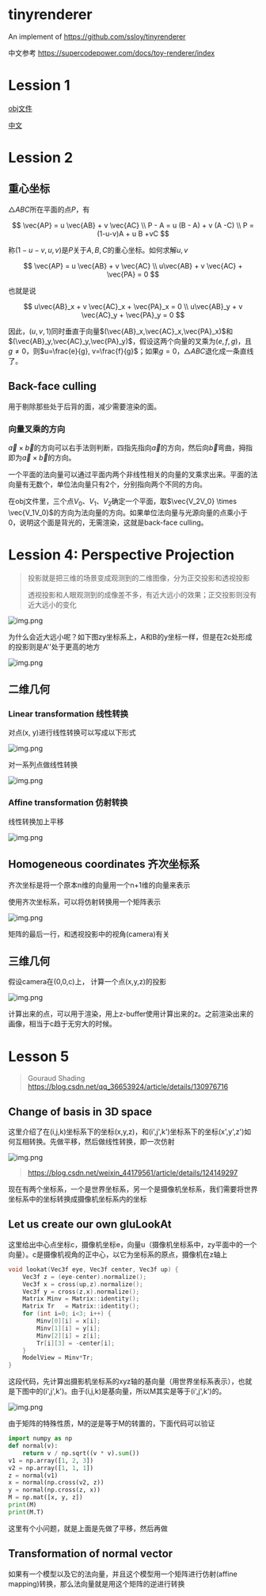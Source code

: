 # tinyrenderer

An implement of https://github.com/ssloy/tinyrenderer

中文参考 https://supercodepower.com/docs/toy-renderer/index

# Lession 1

[obj文件](https://en.wikipedia.org/wiki/Wavefront_.obj_file)

[中文](https://blog.csdn.net/shebao3333/article/details/132094257)

# Lession 2

## 重心坐标

$\triangle ABC$所在平面的点$P$，有

$$
\vec{AP} = u \vec{AB} + v \vec{AC} \\
P - A = u (B - A) + v (A -C)  \\
P =  (1-u-v)A + u B +vC
$$

称$(1-u-v, u, v)$是$P$关于$A, B,C$的重心坐标。如何求解$u,v$

$$
\vec{AP} = u \vec{AB} + v \vec{AC} \\
u\vec{AB} + v \vec{AC} + \vec{PA} = 0
$$

也就是说

$$
u\vec{AB}_x + v \vec{AC}_x + \vec{PA}_x = 0 \\
u\vec{AB}_y + v \vec{AC}_y + \vec{PA}_y = 0
$$

因此，$(u,v,1)$同时垂直于向量$(\vec{AB}_x,\vec{AC}_x,\vec{PA}_x)$和$(\vec{AB}_y,\vec{AC}_y,\vec{PA}_y)$，假设这两个向量的叉乘为$(e,f,g)$，且$g \neq0$，则$u=\frac{e}{g}, v=\frac{f}{g}$；如果$g=0$，$\triangle ABC$退化成一条直线了。

## Back-face culling

用于剔除那些处于后背的面，减少需要渲染的面。

### 向量叉乘的方向

$\vec{a} \times \vec{b}$的方向可以右手法则判断，四指先指向$\vec{a}$的方向，然后向$\vec{b}$弯曲，拇指即为$\vec{a} \times \vec{b}$的方向。

一个平面的法向量可以通过平面内两个非线性相关的向量的叉乘求出来。平面的法向量有无数个，单位法向量只有2个，分别指向两个不同的方向。

在obj文件里，三个点$V_0$、$V_1$、$V_2$确定一个平面，取$\vec{V_2V_0} \times \vec{V_1V_0}$的方向为法向量的方向。如果单位法向量与光源向量的点乘小于0，说明这个面是背光的，无需渲染，这就是back-face culling。

# Lession 4: Perspective Projection

> 投影就是把三维的场景变成观测到的二维图像，分为正交投影和透视投影
>
> 透视投影和人眼观测到的成像差不多，有近大远小的效果；正交投影则没有近大远小的变化

![img.png](imags/img7.png)

为什么会近大远小呢？如下图zy坐标系上，A和B的y坐标一样，但是在2c处形成的投影则是A''处于更高的地方

![img.png](imags/img8.png)

## 二维几何

### Linear transformation 线性转换

对点(x, y)进行线性转换可以写成以下形式

![img.png](imags/img.png)

对一系列点做线性转换

![img.png](imags/img1.png)

### Affine transformation 仿射转换

线性转换加上平移

![img.png](imags/img2.png)

## Homogeneous coordinates 齐次坐标系

齐次坐标是将一个原本n维的向量用一个n+1维的向量来表示

使用齐次坐标系，可以将仿射转换用一个矩阵表示

![img.png](imags/img6.png)

矩阵的最后一行，和透视投影中的视角(camera)有关

## 三维几何

假设camera在(0,0,c)上， 计算一个点(x,y,z)的投影

![img.png](imags/img3.png)

计算出来的点，可以用于渲染，用上z-buffer使用计算出来的z。之前渲染出来的画像，相当于c趋于无穷大的时候。

# Lesson 5

> Gouraud Shading https://blog.csdn.net/qq_36653924/article/details/130976716

## Change of basis in 3D space

这里介绍了在(i,j,k)坐标系下的坐标(x,y,z)，和(i',j',k')坐标系下的坐标(x',y',z')如何互相转换。先做平移，然后做线性转换，即一次仿射

![img.png](imags/img4.png)

> https://blog.csdn.net/weixin_44179561/article/details/124149297

现在有两个坐标系，一个是世界坐标系，另一个是摄像机坐标系，我们需要将世界坐标系中的坐标转换成摄像机坐标系内的坐标

## Let us create our own gluLookAt

这里给出中心点坐标c，摄像机坐标e，向量u（摄像机坐标系中，zy平面中的一个向量）。c是摄像机视角的正中心，以它为坐标系的原点，摄像机在z轴上

```c++
void lookat(Vec3f eye, Vec3f center, Vec3f up) {
    Vec3f z = (eye-center).normalize();
    Vec3f x = cross(up,z).normalize();
    Vec3f y = cross(z,x).normalize();
    Matrix Minv = Matrix::identity();
    Matrix Tr   = Matrix::identity();
    for (int i=0; i<3; i++) {
        Minv[0][i] = x[i];
        Minv[1][i] = y[i];
        Minv[2][i] = z[i];
        Tr[i][3] = -center[i];
    }
    ModelView = Minv*Tr;
}
```

这段代码，先计算出摄影机坐标系的xyz轴的基向量（用世界坐标系表示），也就是下图中的(i',j',k')。由于(i,j,k)是基向量，所以M其实是等于(i',j',k')的。

![img.png](imags/img5.png)

由于矩阵的特殊性质，M的逆是等于M的转置的，下面代码可以验证

```python
import numpy as np
def normal(v):
    return v / np.sqrt((v * v).sum())
v1 = np.array([1, 2, 3])
v2 = np.array([1, 1, 1])
z = normal(v1)
x = normal(np.cross(v2, z))
y = normal(np.cross(z, x))
M = np.mat([x, y, z])
print(M)
print(M.T)
```

这里有个小问题，就是上面是先做了平移，然后再做

## Transformation of normal vector

如果有一个模型以及它的法向量，并且这个模型用一个矩阵进行仿射(affine mapping)转换，那么法向量就是用这个矩阵的逆进行转换
